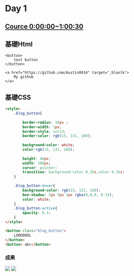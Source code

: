 # Day 1

## [Cource 0:00:00~1:00:30](https://www.youtube.com/watch?v=G3e-cpL7ofc)

## 基礎Html

```htmlembedded=
<button>
    test button 
</button>

<a href="https://github.com/Austin0914" target="_blanlk">
    My github
</a>
```
## 基礎CSS

```html
<style>
    .blog_button{
        
        border-radius: 10px ;
        border-width: 1px;
        border-style: solid;
        border-color: rgb(15, 131, 160);
        
        background-color: white;
        color:rgb(15, 131, 160);
        
        height: 40px;
        width: 100px;
        cursor: pointer;
        transition: background-color 0.35s,color 0.35s;
    }
    
    .blog_button:hover{
        background-color: rgb(15, 131, 160);
        box-shadow: 5px 5px 5px rgba(0,0,0, 0.15);
        color: white;
    }
    .blog_button:active{
        opacity: 0.3;
    }
</style>

<button class="blog_button">
    LOOOOOOL
</button>
<button> abc</button>
```
### 成果
![](https://i.imgur.com/4aGoQnq.png)
![](https://i.imgur.com/oGctEv8.png)
